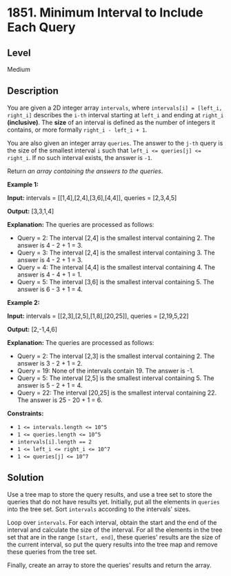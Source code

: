 # 1851. Minimum Interval to Include Each Query
## Level
Medium

## Description
You are given a 2D integer array `intervals`, where `intervals[i] = [left_i, right_i]` describes the `i-th` interval starting at `left_i` and ending at `right_i` **(inclusive)**. The **size** of an interval is defined as the number of integers it contains, or more formally `right_i - left_i + 1`.

You are also given an integer array `queries`. The answer to the `j-th` query is the size of the smallest interval `i` such that `left_i <= queries[j] <= right_i`. If no such interval exists, the answer is `-1`.

Return *an array containing the answers to the queries*.

**Example 1:**

**Input:** intervals = [[1,4],[2,4],[3,6],[4,4]], queries = [2,3,4,5]

**Output:** [3,3,1,4]

**Explanation:** The queries are processed as follows:
- Query = 2: The interval [2,4] is the smallest interval containing 2. The answer is 4 - 2 + 1 = 3.
- Query = 3: The interval [2,4] is the smallest interval containing 3. The answer is 4 - 2 + 1 = 3.
- Query = 4: The interval [4,4] is the smallest interval containing 4. The answer is 4 - 4 + 1 = 1.
- Query = 5: The interval [3,6] is the smallest interval containing 5. The answer is 6 - 3 + 1 = 4.

**Example 2:**

**Input:** intervals = [[2,3],[2,5],[1,8],[20,25]], queries = [2,19,5,22]

**Output:** [2,-1,4,6]

**Explanation:** The queries are processed as follows:
- Query = 2: The interval [2,3] is the smallest interval containing 2. The answer is 3 - 2 + 1 = 2.
- Query = 19: None of the intervals contain 19. The answer is -1.
- Query = 5: The interval [2,5] is the smallest interval containing 5. The answer is 5 - 2 + 1 = 4.
- Query = 22: The interval [20,25] is the smallest interval containing 22. The answer is 25 - 20 + 1 = 6.

**Constraints:**

* `1 <= intervals.length <= 10^5`
* `1 <= queries.length <= 10^5`
* `intervals[i].length == 2`
* `1 <= left_i <= right_i <= 10^7`
* `1 <= queries[j] <= 10^7`

## Solution
Use a tree map to store the query results, and use a tree set to store the queries that do not have results yet. Initially, put all the elements in `queries` into the tree set. Sort `intervals` according to the intervals' sizes.

Loop over `intervals`. For each interval, obtain the start and the end of the interval and calculate the size of the interval. For all the elements in the tree set that are in the range `[start, end]`, these queries' results are the size of the current interval, so put the query results into the tree map and remove these queries from the tree set.

Finally, create an array to store the queries' results and return the array.
